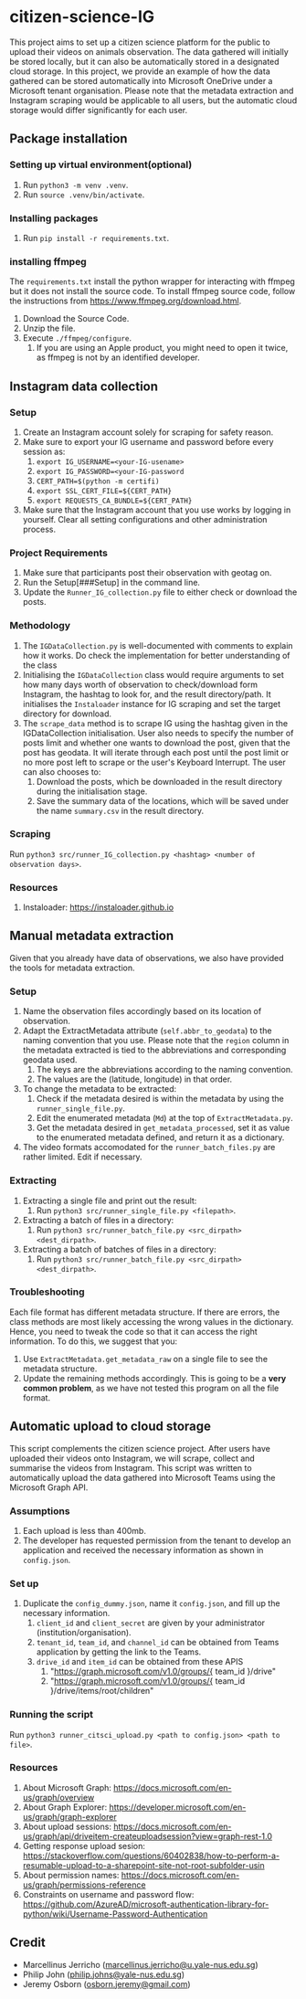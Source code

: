 # citizen-science-IG
This project aims to set up a citizen science platform for the public to upload their videos on animals observation. The data gathered will initially be stored locally, but it can also be automatically stored in a designated cloud storage. In this project, we provide an example of how the data gathered can be stored automatically into Microsoft OneDrive under a Microsoft tenant organisation. Please note that the metadata extraction and Instagram scraping would be applicable to all users, but the automatic cloud storage would differ significantly for each user.

## Package installation
### Setting up virtual environment(optional)
1. Run `python3 -m venv .venv`.
2. Run `source .venv/bin/activate`.

### Installing packages
1. Run `pip install -r requirements.txt`.
   
### installing ffmpeg
The `requirements.txt` install the python wrapper for interacting with ffmpeg but it does not install the source code. To install ffmpeg source code, follow the instructions from https://www.ffmpeg.org/download.html.
1. Download the Source Code.
2. Unzip the file.
3. Execute `./ffmpeg/configure`.
   1. If you are using an Apple product, you might need to open it twice, as ffmpeg is not by an identified developer.

## Instagram data collection
### Setup
1. Create an Instagram account solely for scraping for safety reason.
2. Make sure to export your IG username and password before every session as:
   1. `export IG_USERNAME=<your-IG-usename>`
   2. `export IG_PASSWORD=<your-IG-password`
   3. `CERT_PATH=$(python -m certifi)`
   4. `export SSL_CERT_FILE=${CERT_PATH}`
   5. `export REQUESTS_CA_BUNDLE=${CERT_PATH}`
3. Make sure that the Instagram account that you use works by logging in yourself. Clear all setting configurations and other administration process.

### Project Requirements
1. Make sure that participants post their observation with geotag on.
2. Run the Setup[###Setup] in the command line.
3. Update the `Runner_IG_collection.py` file to either check or download the posts.

### Methodology
1. The `IGDataCollection.py` is well-documented with comments to explain how it works. Do check the implementation for better understanding of the class
2. Initialising the `IGDataCollection` class would require arguments to set how many days worth of observation to check/download form Instagram, the hashtag to look for, and the result directory/path. It initialises the `Instaloader` instance for IG scraping and set the target directory for download.
3. The `scrape_data` method is to scrape IG using the hashtag given in the IGDataCollection initialisation. User also needs to specify the number of posts limit and whether one wants to download the post, given that the post has geodata. It will iterate through each post until the post limit or no more post left to scrape or the user's Keyboard Interrupt. The user can also chooses to:
   1. Download the posts, which be downloaded in the result directory during the initialisation stage.
   2. Save the summary data of the locations, which will be saved under the name `summary.csv` in the result directory.

### Scraping
Run `python3 src/runner_IG_collection.py <hashtag> <number of observation days>`.

### Resources
1. Instaloader: https://instaloader.github.io

## Manual metadata extraction
Given that you already have data of observations, we also have provided the tools for metadata extraction.

### Setup
1. Name the observation files accordingly based on its location of observation.
2. Adapt the ExtractMetadata attribute (`self.abbr_to_geodata`) to the naming convention that you use. Please note that the `region` column in the metadata extracted is tied to the abbreviations and corresponding geodata used.
   1. The keys are the abbreviations according to the naming convention.
   2. The values are the (latitude, longitude) in that order.
3. To change the metadata to be extracted:
   1. Check if the metadata desired is within the metadata by using the `runner_single_file.py`.
   2. Edit the enumerated metadata (`Md`) at the top of `ExtractMetadata.py`.
   3. Get the metadata desired in `get_metadata_processed`, set it as value to the enumerated metadata defined, and return it as a dictionary.
4. The video formats accomodated for the `runner_batch_files.py` are rather limited. Edit if necessary.

### Extracting
1. Extracting a single file and print out the result:
   1. Run `python3 src/runner_single_file.py <filepath>`.
2. Extracting a batch of files in a directory:
   1. Run `python3 src/runner_batch_file.py <src_dirpath> <dest_dirpath>`.
3. Extracting a batch of batches of files in a directory:
   1. Run `python3 src/runner_batch_file.py <src_dirpath> <dest_dirpath>`.

### Troubleshooting
Each file format has different metadata structure. If there are errors, the class methods are most likely accessing the wrong values in the dictionary. Hence, you need to tweak the code so that it can access the right information. To do this, we suggest that you:
1. Use `ExtractMetadata.get_metadata_raw` on a single file to see the metadata structure.
2. Update the remaining methods accordingly.
This is going to be a **very common problem**, as we have not tested this program on all the file format.

## Automatic upload to cloud storage
This script complements the citizen science project. After users have uploaded their videos onto Instagram, we will scrape, collect and summarise the videos from Instagram. This script was written to automatically upload the data gathered into Microsoft Teams using the Microsoft Graph API.

### Assumptions
1. Each upload is less than 400mb.
2. The developer has requested permission from the tenant to develop an application and received the necessary information as shown in `config.json`. 

### Set up
1. Duplicate the `config_dummy.json`, name it `config.json`, and fill up the necessary information.
   1. `client_id` and `client_secret` are given by your administrator (institution/organisation).
   2. `tenant_id`, `team_id`, and `channel_id` can be obtained from Teams application by getting the link to the Teams.
   3. `drive_id` and `item_id` can be obtained from these APIS
      1. "https://graph.microsoft.com/v1.0/groups/{ team_id }/drive"
      2. "https://graph.microsoft.com/v1.0/groups/{ team_id }/drive/items/root/children"  

### Running the script
Run `python3 runner_citsci_upload.py <path to config.json> <path to file>`.

### Resources
1. About Microsoft Graph: https://docs.microsoft.com/en-us/graph/overview
2. About Graph Explorer: https://developer.microsoft.com/en-us/graph/graph-explorer
3. About upload sessions: https://docs.microsoft.com/en-us/graph/api/driveitem-createuploadsession?view=graph-rest-1.0
4. Getting response upload sesion: https://stackoverflow.com/questions/60402838/how-to-perform-a-resumable-upload-to-a-sharepoint-site-not-root-subfolder-usin
5. About permission names: https://docs.microsoft.com/en-us/graph/permissions-reference
6. Constraints on username and password flow: https://github.com/AzureAD/microsoft-authentication-library-for-python/wiki/Username-Password-Authentication

## Credit
- Marcellinus Jerricho (marcellinus.jerricho@u.yale-nus.edu.sg)
- Philip John (philip.johns@yale-nus.edu.sg)
- Jeremy Osborn (osborn.jeremy@gmail.com)
